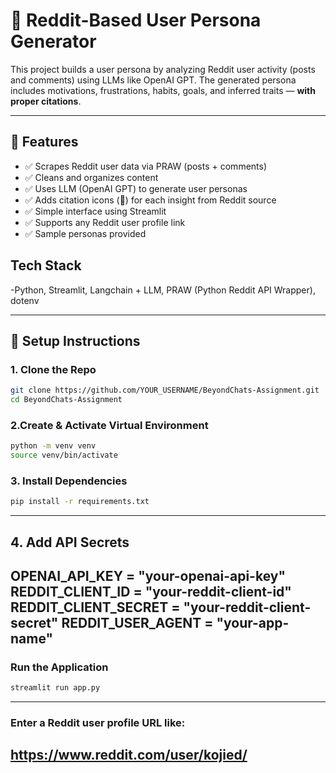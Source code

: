 # 🧠 Reddit-Based User Persona Generator

This project builds a user persona by analyzing Reddit user activity (posts and comments) using LLMs like OpenAI GPT. The generated persona includes motivations, frustrations, habits, goals, and inferred traits — **with proper citations**.

---

## 📌 Features

- ✅ Scrapes Reddit user data via PRAW (posts + comments)
- ✅ Cleans and organizes content
- ✅ Uses LLM (OpenAI GPT) to generate user personas
- ✅ Adds citation icons (🔗) for each insight from Reddit source
- ✅ Simple interface using Streamlit
- ✅ Supports any Reddit user profile link
- ✅ Sample personas provided

## Tech Stack
-Python,
Streamlit,
Langchain + LLM,
PRAW (Python Reddit API Wrapper),
dotenv

---

## 🔧 Setup Instructions

### 1. Clone the Repo

```bash
git clone https://github.com/YOUR_USERNAME/BeyondChats-Assignment.git
cd BeyondChats-Assignment

```
### 2.Create & Activate Virtual Environment
```bash
python -m venv venv
source venv/bin/activate

```
### 3. Install Dependencies
```bash
pip install -r requirements.txt
```
---
## 4. Add API Secrets
OPENAI_API_KEY = "your-openai-api-key"
REDDIT_CLIENT_ID = "your-reddit-client-id"
REDDIT_CLIENT_SECRET = "your-reddit-client-secret"
REDDIT_USER_AGENT = "your-app-name"
---

### Run the Application
```bash
streamlit run app.py
```
---
### Enter a Reddit user profile URL like:
https://www.reddit.com/user/kojied/
---

